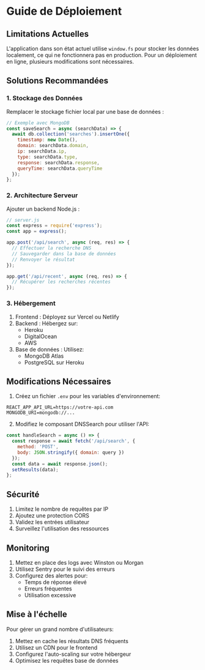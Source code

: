 # Guide de Déploiement

## Limitations Actuelles

L'application dans son état actuel utilise `window.fs` pour stocker les données localement, ce qui ne fonctionnera pas en production. Pour un déploiement en ligne, plusieurs modifications sont nécessaires.

## Solutions Recommandées

### 1. Stockage des Données
Remplacer le stockage fichier local par une base de données :
```javascript
// Exemple avec MongoDB
const saveSearch = async (searchData) => {
  await db.collection('searches').insertOne({
    timestamp: new Date(),
    domain: searchData.domain,
    ip: searchData.ip,
    type: searchData.type,
    response: searchData.response,
    queryTime: searchData.queryTime
  });
};
```

### 2. Architecture Serveur
Ajouter un backend Node.js :
```javascript
// server.js
const express = require('express');
const app = express();

app.post('/api/search', async (req, res) => {
  // Effectuer la recherche DNS
  // Sauvegarder dans la base de données
  // Renvoyer le résultat
});

app.get('/api/recent', async (req, res) => {
  // Récupérer les recherches récentes
});
```

### 3. Hébergement

1. Frontend : Déployez sur Vercel ou Netlify
2. Backend : Hébergez sur:
   - Heroku
   - DigitalOcean
   - AWS
3. Base de données : Utilisez:
   - MongoDB Atlas
   - PostgreSQL sur Heroku

## Modifications Nécessaires

1. Créez un fichier `.env` pour les variables d'environnement:
```
REACT_APP_API_URL=https://votre-api.com
MONGODB_URI=mongodb://...
```

2. Modifiez le composant DNSSearch pour utiliser l'API:
```javascript
const handleSearch = async () => {
  const response = await fetch('/api/search', {
    method: 'POST',
    body: JSON.stringify({ domain: query })
  });
  const data = await response.json();
  setResults(data);
};
```

## Sécurité

1. Limitez le nombre de requêtes par IP
2. Ajoutez une protection CORS
3. Validez les entrées utilisateur
4. Surveillez l'utilisation des ressources

## Monitoring

1. Mettez en place des logs avec Winston ou Morgan
2. Utilisez Sentry pour le suivi des erreurs
3. Configurez des alertes pour:
   - Temps de réponse élevé
   - Erreurs fréquentes
   - Utilisation excessive

## Mise à l'échelle

Pour gérer un grand nombre d'utilisateurs:

1. Mettez en cache les résultats DNS fréquents
2. Utilisez un CDN pour le frontend
3. Configurez l'auto-scaling sur votre hébergeur
4. Optimisez les requêtes base de données